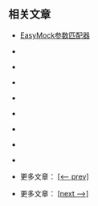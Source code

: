 ## 相关文章

- [EasyMock参数匹配器](docs/EasyMock参数匹配器.md)
- []()
- []()
- []()
- []()
- []()
- []()
- []()
- []()

- 更多文章： [[<-- prev]]()
- 更多文章： [[next -->]]() 
